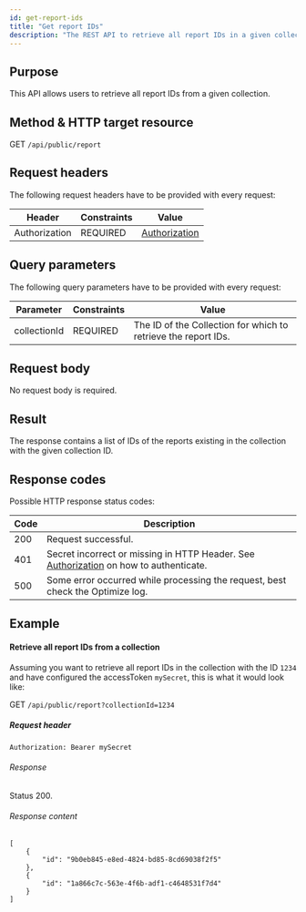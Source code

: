 ```yaml
---
id: get-report-ids
title: "Get report IDs"
description: "The REST API to retrieve all report IDs in a given collection."
---
```


## Purpose

This API allows users to retrieve all report IDs from a given collection.

## Method & HTTP target resource

GET `/api/public/report`

## Request headers

The following request headers have to be provided with every request:

| Header        | Constraints | Value                                |
| ------------- | ----------- | ------------------------------------ |
| Authorization | REQUIRED    | [Authorization](../../authorization) |

## Query parameters

The following query parameters have to be provided with every request:

| Parameter    | Constraints | Value                                                          |
| ------------ | ----------- | -------------------------------------------------------------- |
| collectionId | REQUIRED    | The ID of the Collection for which to retrieve the report IDs. |

## Request body

No request body is required.

## Result

The response contains a list of IDs of the reports existing in the collection with the given collection ID.

## Response codes

Possible HTTP response status codes:

| Code | Description                                                                                                  |
| ---- | ------------------------------------------------------------------------------------------------------------ |
| 200  | Request successful.                                                                                          |
| 401  | Secret incorrect or missing in HTTP Header. See [Authorization](../../authorization) on how to authenticate. |
| 500  | Some error occurred while processing the request, best check the Optimize log.                               |

## Example

#### Retrieve all report IDs from a collection

Assuming you want to retrieve all report IDs in the collection with the ID `1234` and have configured the accessToken `mySecret`, this is what it would look like:

GET `/api/public/report?collectionId=1234`

##### Request header

`Authorization: Bearer mySecret`

###### Response

Status 200.

###### Response content

```
[
    {
        "id": "9b0eb845-e8ed-4824-bd85-8cd69038f2f5"
    },
    {
        "id": "1a866c7c-563e-4f6b-adf1-c4648531f7d4"
    }
]
```
